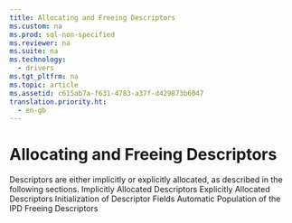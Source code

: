 ```yaml
---
title: Allocating and Freeing Descriptors
ms.custom: na
ms.prod: sql-non-specified
ms.reviewer: na
ms.suite: na
ms.technology: 
  - drivers
ms.tgt_pltfrm: na
ms.topic: article
ms.assetid: c615ab7a-f631-4783-a37f-d429873b6047
translation.priority.ht: 
  - en-gb
---
```

# Allocating and Freeing Descriptors
<?xml version="1.0" encoding="utf-8"?>
<developerConceptualDocument xmlns="http://ddue.schemas.microsoft.com/authoring/2003/5" xmlns:xlink="http://www.w3.org/1999/xlink" xmlns:xsi="http://www.w3.org/2001/XMLSchema-instance" xsi:schemaLocation="http://ddue.schemas.microsoft.com/authoring/2003/5 http://dduestorage.blob.core.windows.net/ddueschema/developer.xsd">
  <introduction>
    <para>Descriptors are either implicitly or explicitly allocated, as described in the following sections.  </para>
    <list class="bullet">
      <listItem>
        <para>             <legacyLink xlink:href="9f88c863-affc-4ab4-a558-63a3ef766f37">Implicitly Allocated Descriptors</legacyLink>           </para>
      </listItem>
      <listItem>
        <para>             <legacyLink xlink:href="f590251d-56a6-4d58-a405-9e85e68fbc47">Explicitly Allocated Descriptors</legacyLink>           </para>
      </listItem>
      <listItem>
        <para>             <legacyLink xlink:href="1da157cb-8ea9-4a56-983b-1c45650217c5">Initialization of Descriptor Fields</legacyLink>           </para>
      </listItem>
      <listItem>
        <para>             <legacyLink xlink:href="1184a7d8-d557-4140-843b-6633ae6deacc">Automatic Population of the IPD</legacyLink>           </para>
      </listItem>
      <listItem>
        <para>             <legacyLink xlink:href="317213f4-0ebb-4bf8-a37a-4d6b1313823f">Freeing Descriptors</legacyLink>           </para>
      </listItem>
    </list>
  </introduction>
  <relatedTopics />
</developerConceptualDocument>